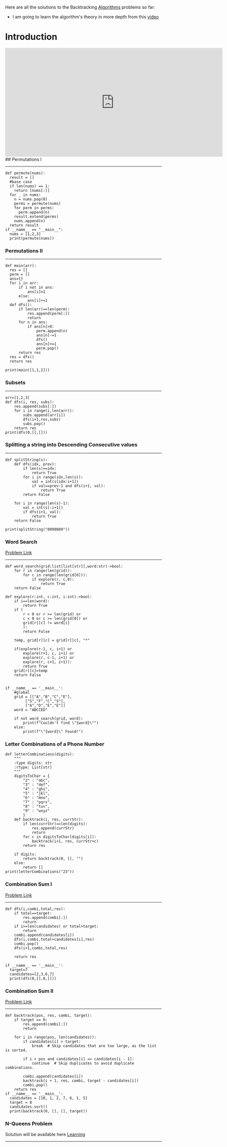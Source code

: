 Here are all the solutions to the Backtracking [Algorithms](Algorithms) problems so far:

* I am going to learn the algorithm's theory in more depth from this [video](https://www.youtube.com/watch?v=DKCbsiDBN6c&ab_channel=AbdulBari)
# Introduction
<iframe width="700" height="350" src="https://www.youtube.com/embed/DKCbsiDBN6c" title="6 Introduction to Backtracking - Brute Force Approach" frameborder="0" allow="accelerometer; autoplay; clipboard-write; encrypted-media; gyroscope; picture-in-picture; web-share" allowfullscreen></iframe>
## Permutations I

___
```run-python
def permute(nums):
  result = []
  #base case
  if len(nums) == 1:
    return [nums[:]]
  for _ in nums:
    n = nums.pop(0)
    perms = permute(nums)
    for perm in perms:
      perm.append(n)
    result.extend(perms)
    nums.append(n)
  return result
if __name__ == "__main__":
  nums = [1,2,3]
  print(permute(nums))
```
### Permutations II
___
```run-python
def main(arr):
  res = []
  perm = []
  ans={}
  for i in arr:
      if i not in ans:
          ans[i]=1
      else:
          ans[i]+=1
  def dfs():
      if len(arr)==len(perm):
          res.append(perm[:])
          return 
      for n in ans:
          if ans[n]>0:
              perm.append(n)
              ans[n]-=1
              dfs()
              ans[n]+=1
              perm.pop()
      return res
  res = dfs()
  return res

print(main([1,1,2]))
```
### Subsets
___
```run-python:
arr=[1,2,3]
def dfs(i, res, subs):
	res.append(subs[:])
	for i in range(i,len(arr)):
		subs.append(arr[i])
		dfs(i+1,res,subs)
		subs.pop()
	return res
print(dfs(0,[],[]))
```
### Splitting a string into Descending Consecutive values
___
```run-python
def splitString(s):
    def dfs(idx, prev):
        if len(s)==idx:
            return True
        for i in range(idx,len(s)):
            val = int(s[idx:i+1])
            if val==prev-1 and dfs(i+1, val):
                return True
        return False 

    for i in range(len(s)-1):
        val = int(s[:i+1])
        if dfs(i+1, val):
            return True
    return False

print(splitString("0090089"))
```
### Word Search
[Problem Link](https://leetcode.com/problems/word-search/)
___
```run-python
def word_search(grid:list[list[str]],word:str)->bool:
    for r in range(len(grid)):
        for c in range(len(grid[0])):
            if explore(r, c,0):
                return True
    return False

def explore(r:int, c:int, i:int)->bool:
    if i==len(word):
        return True
    if (
        r < 0 or r >= len(grid) or 
        c < 0 or c >= len(grid[0]) or 
        grid[r][c] != word[i]
        ):
        return False
    
    temp, grid[r][c] = grid[r][c], "*"
    
    if(explore(r-1, c, i+1) or
        explore(r+1, c, i+1) or
        explore(r, c-1, i+1) or
        explore(r, c+1, i+1)):
        return True
    grid[r][c]=temp
    return False
    
    
if __name__ == '__main__':
    #global
    grid = [["A","B","C","E"],
         ["S","F","C","S"],
         ["A","D","E","E"]]
    word = "ABCCED"
    
    if not word_search(grid, word):
        print(f"Couldn't find \"{word}\"")
    else:
        print(f"\"{word}\" Found!")
```


### Letter Combinations of a Phone Number

```run-python:
def letterCombinations(digits):
    """
    :type digits: str
    :rtype: List[str]
    """
    digitsToChar = { 
        "2" : "abc",
        "3" : "def",
        "4" : "ghi",
        "5" : "jkl",
        "6" : "mno",
        "7" : "pqrs",
        "8" : "tuv",
        "9" : "wxyz"
        }
    def backtrack(i, res, currStr):
        if len(currStr)==len(digits):
            res.append(currStr)
            return 
        for c in digitsToChar[digits[i]]:
            backtrack(i+1, res, currStr+c)
        return res
    
    if digits:
        return backtrack(0, [], "")
    else:
        return []
print(letterCombinations("23"))
```
### Combination Sum I 
[Problem Link](https://leetcode.com/problems/combination-sum/)
___
```run-python
def dfs(i,combi,total,res):
    if total==target:
        res.append(combi[:])
        return 
    if i>=len(candidates) or total>target:
        return
    combi.append(candidates[i])
    dfs(i,combi,total+candidates[i],res)
    combi.pop()
    dfs(i+1,combi,total,res)
    
    return res

if __name__ == '__main__':
  target=7
  candidates=[2,3,6,7]
  print(dfs(0,[],0,[]))

```

### Combination Sum II 
[Problem Link](https://leetcode.com/problems/combination-sum-ii/)
___
```run-python
def backtrack(pos, res, combi, target):
    if target == 0:
        res.append(combi[:])
        return

    for i in range(pos, len(candidates)):
        if candidates[i] > target:
            break  # Skip candidates that are too large, as the list is sorted.

        if i > pos and candidates[i] == candidates[i - 1]:
            continue  # Skip duplicates to avoid duplicate combinations.

        combi.append(candidates[i])
        backtrack(i + 1, res, combi, target - candidates[i])
        combi.pop()
    return res
if __name__ == '__main__':
  candidates = [10, 1, 2, 7, 6, 1, 5]
  target = 8
  candidates.sort()
  print(backtrack(0, [], [], target))
```

### N-Queens Problem

Solution will be available here [Learning](Learning)
___

